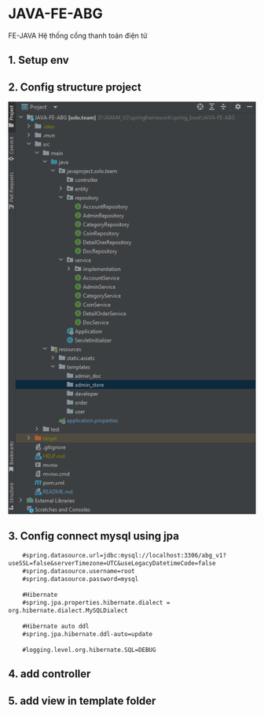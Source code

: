 # JAVA-FE-ABG
FE-JAVA Hệ thống cổng thanh toán điện tử
## 1. Setup env
## 2. Config structure project
![img.png](img.png)
## 3. Config connect mysql using jpa
```
    #spring.datasource.url=jdbc:mysql://localhost:3306/abg_v1?useSSL=false&serverTimezone=UTC&useLegacyDatetimeCode=false
    #spring.datasource.username=root
    #spring.datasource.password=mysql
    
    #Hibernate
    #spring.jpa.properties.hibernate.dialect = org.hibernate.dialect.MySQLDialect
    
    #Hibernate auto ddl
    #spring.jpa.hibernate.ddl-auto=update
    
    #logging.level.org.hibernate.SQL=DEBUG

```
## 4. add controller
## 5. add view in template folder